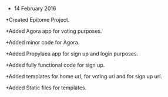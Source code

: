 * 14 February 2016

+Created Epitome Project.

+Added Agora app for voting purposes.

+Added minor code for Agora.

+Added Propylaea app for sign up and login purposes.

+Added fully functional code for sign up.

+Added templates for home url, for voting url and for sign up url.

+Added Static files for templates.
